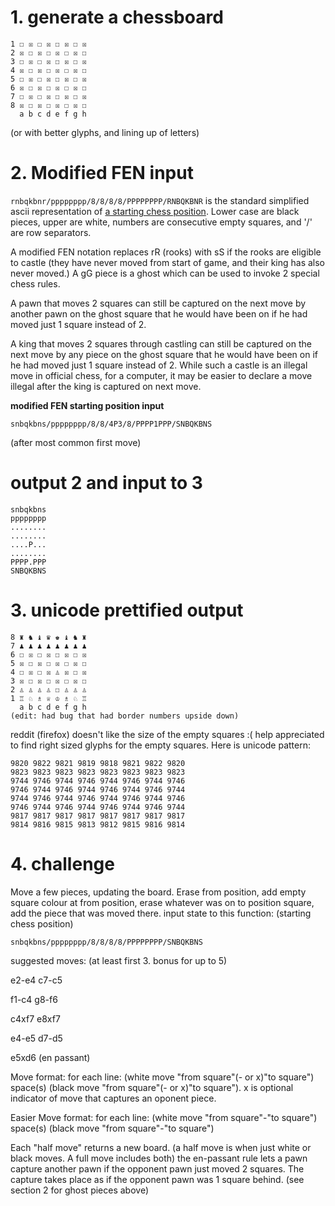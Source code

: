 # 1. generate a chessboard


```
1 ☐ ☒ ☐ ☒ ☐ ☒ ☐ ☒
2 ☒ ☐ ☒ ☐ ☒ ☐ ☒ ☐
3 ☐ ☒ ☐ ☒ ☐ ☒ ☐ ☒ 
4 ☒ ☐ ☒ ☐ ☒ ☐ ☒ ☐
5 ☐ ☒ ☐ ☒ ☐ ☒ ☐ ☒
6 ☒ ☐ ☒ ☐ ☒ ☐ ☒ ☐
7 ☐ ☒ ☐ ☒ ☐ ☒ ☐ ☒
8 ☒ ☐ ☒ ☐ ☒ ☐ ☒ ☐
  a b c d e f g h
```
(or with better glyphs, and lining up of letters)

# 2. Modified FEN input

 `rnbqkbnr/pppppppp/8/8/8/8/PPPPPPPP/RNBQKBNR`
is the standard simplified ascii representation of [a starting chess position][wiki]. Lower case are black pieces, upper are white, numbers are consecutive empty squares, and '/' are row separators.

A modified FEN notation replaces rR (rooks) with sS if the rooks are eligible to castle (they have never moved from start of game, and their king has also never moved.) A gG piece is a ghost which can be used to invoke 2 special chess rules.

A pawn that moves 2 squares can still be captured on the next move by another pawn on the ghost square that he would have been on if he had moved just 1 square instead of 2.

A king that moves 2 squares through castling can still be captured on the next move by any piece on the ghost square that he would have been on if he had moved just 1 square instead of 2. While such a castle is an illegal move in official chess, for a computer, it may be easier to declare a move illegal after the king is captured on next move.

**modified FEN starting position input**

`snbqkbns/pppppppp/8/8/4P3/8/PPPP1PPP/SNBQKBNS`

(after most common first move)

# output 2 and input to 3
```
snbqkbns
pppppppp
........
........
....P...
........
PPPP.PPP
SNBQKBNS
```

# 3. unicode prettified output

```
8 ♜ ♞ ♝ ♛ ♚ ♝ ♞ ♜
7 ♟ ♟ ♟ ♟ ♟ ♟ ♟ ♟
6 ☐ ☒ ☐ ☒ ☐ ☒ ☐ ☒
5 ☒ ☐ ☒ ☐ ☒ ☐ ☒ ☐
4 ☐ ☒ ☐ ☒ ♙ ☒ ☐ ☒
3 ☒ ☐ ☒ ☐ ☒ ☐ ☒ ☐
2 ♙ ♙ ♙ ♙ ☐ ♙ ♙ ♙
1 ♖ ♘ ♗ ♕ ♔ ♗ ♘ ♖
  a b c d e f g h     
(edit: had bug that had border numbers upside down)
```
reddit (firefox) doesn't like the size of the empty squares :( help appreciated to find right sized glyphs for the empty squares. Here is unicode pattern:

```
9820 9822 9821 9819 9818 9821 9822 9820
9823 9823 9823 9823 9823 9823 9823 9823
9744 9746 9744 9746 9744 9746 9744 9746
9746 9744 9746 9744 9746 9744 9746 9744
9744 9746 9744 9746 9744 9746 9744 9746
9746 9744 9746 9744 9746 9744 9746 9744
9817 9817 9817 9817 9817 9817 9817 9817
9814 9816 9815 9813 9812 9815 9816 9814
```
# 4. challenge

Move a few pieces, updating the board. Erase from position, add empty square colour at from position, erase whatever was on to position square, add the piece that was moved there.
input state to this function: (starting chess position)

`snbqkbns/pppppppp/8/8/8/8/PPPPPPPP/SNBQKBNS`

suggested moves: (at least first 3. bonus for up to 5)

e2-e4 c7-c5

f1-c4 g8-f6

c4xf7 e8xf7

e4-e5 d7-d5

e5xd6 (en passant)

Move format: for each line: (white move "from square"(- or x)"to square") space(s) (black move "from square"(- or x)"to square"). x is optional indicator of move that captures an oponent piece.

Easier Move format: for each line: (white move "from square"-"to square") space(s) (black move "from square"-"to square")

Each "half move" returns a new board. (a half move is when just white or black moves. A full move includes both) the en-passant rule lets a pawn capture another pawn if the opponent pawn just moved 2 squares. The capture takes place as if the opponent pawn was 1 square behind. (see section 2 for ghost pieces above)

[//]:# (reference links)
[wiki]: <https://en.wikipedia.org/wiki/Forsyth%E2%80%93Edwards_Notation>


